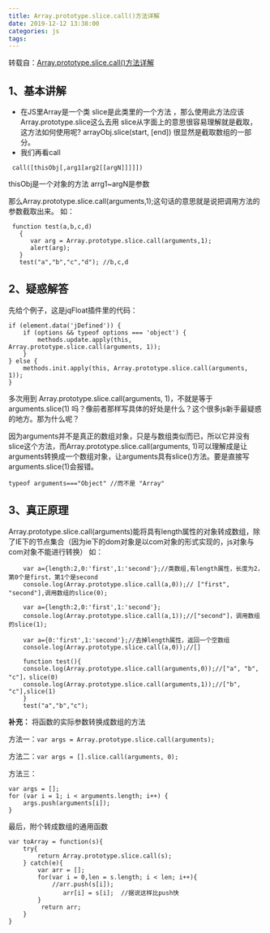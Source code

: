 ```yaml
---
title: Array.prototype.slice.call()方法详解
date: 2019-12-12 13:38:00
categories: js
tags:
---
```

转载自：[Array.prototype.slice.call()方法详解](https://www.jianshu.com/p/c5df0156b229)

<!--more-->

## 1、基本讲解
* 在JS里Array是一个类 slice是此类里的一个方法 ，那么使用此方法应该Array.prototype.slice这么去用
slice从字面上的意思很容易理解就是截取，这方法如何使用呢?
arrayObj.slice(start, [end]) 很显然是截取数组的一部分。
* 我们再看call
```
 call([thisObj[,arg1[arg2[[argN]]]]]) 
```
thisObj是一个对象的方法
arrg1~argN是参数

那么Array.prototype.slice.call(arguments,1);这句话的意思就是说把调用方法的参数截取出来。
如：
```
 function test(a,b,c,d) 
   { 
      var arg = Array.prototype.slice.call(arguments,1); 
      alert(arg); 
   } 
   test("a","b","c","d"); //b,c,d
```

## 2、疑惑解答
先给个例子，这是jqFloat插件里的代码：
```
if (element.data('jDefined')) {
    if (options && typeof options === 'object') {
        methods.update.apply(this, Array.prototype.slice.call(arguments, 1));
    }
} else {
    methods.init.apply(this, Array.prototype.slice.call(arguments, 1));
}
```
多次用到 Array.prototype.slice.call(arguments, 1)，不就是等于 arguments.slice(1) 吗？像前者那样写具体的好处是什么？这个很多js新手最疑惑的地方。那为什么呢？

因为arguments并不是真正的数组对象，只是与数组类似而已，所以它并没有slice这个方法，而Array.prototype.slice.call(arguments, 1)可以理解成是让arguments转换成一个数组对象，让arguments具有slice()方法。要是直接写arguments.slice(1)会报错。
```
typeof arguments==="Object" //而不是 "Array"
```

## 3、真正原理
Array.prototype.slice.call(arguments)能将具有length属性的对象转成数组，除了IE下的节点集合（因为ie下的dom对象是以com对象的形式实现的，js对象与com对象不能进行转换）
如：
```
    var a={length:2,0:'first',1:'second'};//类数组,有length属性，长度为2，第0个是first，第1个是second
    console.log(Array.prototype.slice.call(a,0));// ["first", "second"],调用数组的slice(0);

    var a={length:2,0:'first',1:'second'};
    console.log(Array.prototype.slice.call(a,1));//["second"]，调用数组的slice(1);

    var a={0:'first',1:'second'};//去掉length属性，返回一个空数组
    console.log(Array.prototype.slice.call(a,0));//[]

    function test(){
    console.log(Array.prototype.slice.call(arguments,0));//["a", "b", "c"]，slice(0)
    console.log(Array.prototype.slice.call(arguments,1));//["b", "c"],slice(1)
    }
    test("a","b","c");
```
**补充：**
将函数的实际参数转换成数组的方法

方法一：`var args = Array.prototype.slice.call(arguments);`

方法二：`var args = [].slice.call(arguments, 0);`

方法三：
```
var args = []; 
for (var i = 1; i < arguments.length; i++) { 
    args.push(arguments[i]);
}
```
最后，附个转成数组的通用函数
```
var toArray = function(s){
    try{
        return Array.prototype.slice.call(s);
    } catch(e){
        var arr = [];
        for(var i = 0,len = s.length; i < len; i++){
            //arr.push(s[i]);
               arr[i] = s[i];  //据说这样比push快
        }
         return arr;
    }
}
```